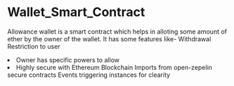 # Wallet_Smart_Contract

Allowance wallet is a smart contract which helps in alloting some amount of ether by the owner of the wallet. It has some features like-
Withdrawal Restriction to user
<li>Owner has specific powers to allow<li>
Highly secure with Ethereum Blockchain
Imports from open-zepelin secure contracts
Events triggering instances for clearity